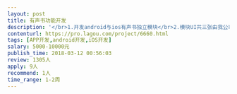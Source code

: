 ```yaml
---                
layout: post       
title: 有声书功能开发           
description: '</br>1.开发android与ios有声书独立模块</br>2.模块UI共三张由我公司提供</br>3.原有app代码由react native java object-C构成</br>4.有声书功能包括，有声书图片，作者，价格，简介，译者信息录入</br>5.在原油的微信与支付宝体系至上有声书购买功能</br>6.有声书下载功能</br>7.由我司专人工程师项目对接</br>'     
contenturl: https://pro.lagou.com/project/6660.html      
tags: [APP开发,android开发,iOS开发]            
salary: 5000-10000元          
publish_time: 2018-03-12 00:56:03         
review: 1305人                   
apply: 9人                   
recommend: 1人                   
time_range: 1-2周              
---                 
```

